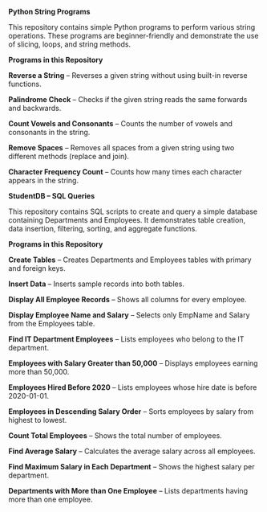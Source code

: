 **Python String Programs**

This repository contains simple Python programs to perform various string operations.
These programs are beginner-friendly and demonstrate the use of slicing, loops, and string methods.

**Programs in this Repository**

**Reverse a String** – Reverses a given string without using built-in reverse functions.

**Palindrome Check** – Checks if the given string reads the same forwards and backwards.

**Count Vowels and Consonants** – Counts the number of vowels and consonants in the string.

**Remove Spaces** – Removes all spaces from a given string using two different methods (replace and join).

**Character Frequency Count** – Counts how many times each character appears in the string.


**StudentDB – SQL Queries**

This repository contains SQL scripts to create and query a simple database containing Departments and Employees.
It demonstrates table creation, data insertion, filtering, sorting, and aggregate functions.

**Programs in this Repository**

**Create Tables** – Creates Departments and Employees tables with primary and foreign keys.

**Insert Data** – Inserts sample records into both tables.

**Display All Employee Records** – Shows all columns for every employee.

**Display Employee Name and Salary** – Selects only EmpName and Salary from the Employees table.

**Find IT Department Employees** – Lists employees who belong to the IT department.

**Employees with Salary Greater than 50,000** – Displays employees earning more than 50,000.

**Employees Hired Before 2020** – Lists employees whose hire date is before 2020-01-01.

**Employees in Descending Salary Order** – Sorts employees by salary from highest to lowest.

**Count Total Employees** – Shows the total number of employees.

**Find Average Salary** – Calculates the average salary across all employees.

**Find Maximum Salary in Each Department** – Shows the highest salary per department.

**Departments with More than One Employee** – Lists departments having more than one employee.
